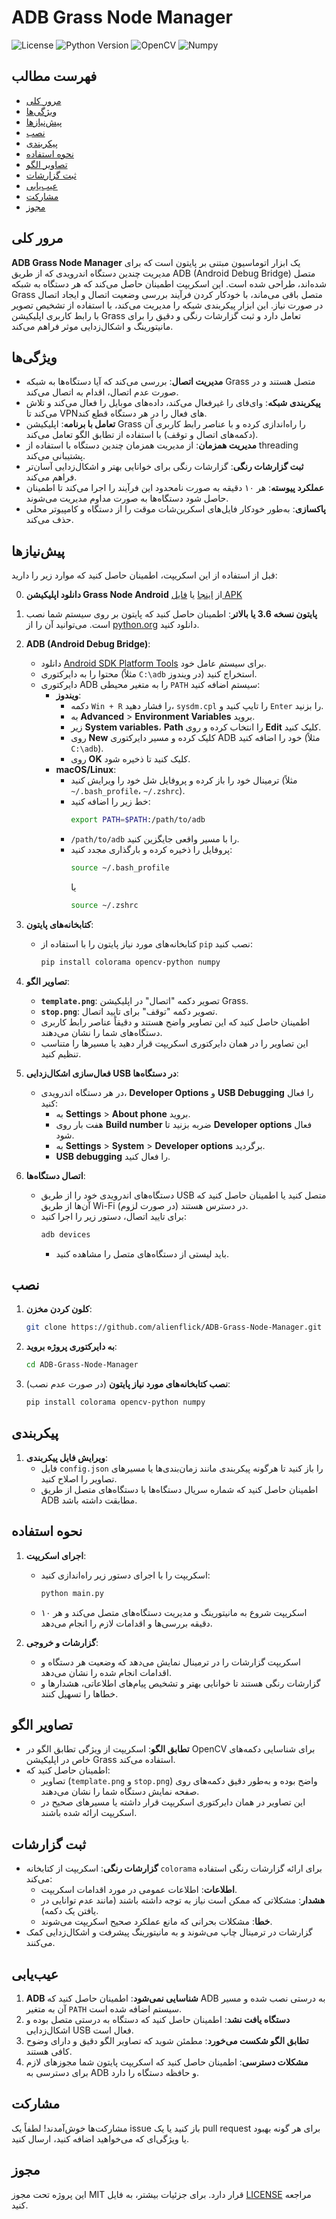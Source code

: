 # ADB Grass Node Manager

![License](https://img.shields.io/github/license/alienflick/ADB-Grass-Node-Manager)
![Python Version](https://img.shields.io/badge/python-3.6%2B-blue)
![OpenCV](https://img.shields.io/badge/OpenCV-4.5.1-green)
![Numpy](https://img.shields.io/badge/Numpy-1.19.2-green)

## فهرست مطالب
- [مرور کلی](#مرور-کلی)
- [ویژگی‌ها](#ویژگی‌ها)
- [پیش‌نیازها](#پیش‌نیازها)
- [نصب](#نصب)
- [پیکربندی](#پیکربندی)
- [نحوه استفاده](#نحوه-استفاده)
- [تصاویر الگو](#تصاویر-الگو)
- [ثبت گزارشات](#ثبت-گزارشات)
- [عیب‌یابی](#عیب‌یابی)
- [مشارکت](#مشارکت)
- [مجوز](#مجوز)

## مرور کلی

**ADB Grass Node Manager** یک ابزار اتوماسیون مبتنی بر پایتون است که برای مدیریت چندین دستگاه اندرویدی که از طریق ADB (Android Debug Bridge) متصل شده‌اند، طراحی شده است. این اسکریپت اطمینان حاصل می‌کند که هر دستگاه به شبکه Grass متصل باقی می‌ماند، با خودکار کردن فرآیند بررسی وضعیت اتصال و ایجاد اتصال در صورت نیاز. این ابزار پیکربندی شبکه را مدیریت می‌کند، با استفاده از تشخیص تصویر با رابط کاربری اپلیکیشن Grass تعامل دارد و ثبت گزارشات رنگی و دقیق را برای مانیتورینگ و اشکال‌زدایی موثر فراهم می‌کند.

## ویژگی‌ها

- **مدیریت اتصال**: بررسی می‌کند که آیا دستگاه‌ها به شبکه Grass متصل هستند و در صورت عدم اتصال، اقدام به اتصال می‌کند.
- **پیکربندی شبکه**: وای‌فای را غیرفعال می‌کند، داده‌های موبایل را فعال می‌کند و تلاش می‌کند تا VPNهای فعال را در هر دستگاه قطع کند.
- **تعامل با برنامه**: اپلیکیشن Grass را راه‌اندازی کرده و با عناصر رابط کاربری آن (دکمه‌های اتصال و توقف) با استفاده از تطابق الگو تعامل می‌کند.
- **مدیریت همزمان**: از مدیریت همزمان چندین دستگاه با استفاده از threading پشتیبانی می‌کند.
- **ثبت گزارشات رنگی**: گزارشات رنگی برای خوانایی بهتر و اشکال‌زدایی آسان‌تر فراهم می‌کند.
- **عملکرد پیوسته**: هر ۱۰ دقیقه به صورت نامحدود این فرآیند را اجرا می‌کند تا اطمینان حاصل شود دستگاه‌ها به صورت مداوم مدیریت می‌شوند.
- **پاکسازی**: به‌طور خودکار فایل‌های اسکرین‌شات موقت را از دستگاه و کامپیوتر محلی حذف می‌کند.

## پیش‌نیازها

قبل از استفاده از این اسکریپت، اطمینان حاصل کنید که موارد زیر را دارید:

0. **دانلود اپلیکیشن Grass Node Android** از [اینجا](https://github.com/Widiskel/grass-mobile-node) یا [فایل APK](https://www.mediafire.com/file/mv3dk6rcx4hqcms/Grass_Mobile_Node.apk/file)

1. **پایتون نسخه 3.6 یا بالاتر**: اطمینان حاصل کنید که پایتون بر روی سیستم شما نصب است. می‌توانید آن را از [python.org](https://www.python.org/downloads/) دانلود کنید.

2. **ADB (Android Debug Bridge)**:
   - دانلود [Android SDK Platform Tools](https://developer.android.com/studio/releases/platform-tools) برای سیستم عامل خود.
   - محتوا را به دایرکتوری (مثلاً `C:\adb` در ویندوز) استخراج کنید.
   - دایرکتوری ADB را به متغیر محیطی `PATH` سیستم اضافه کنید:
     - **ویندوز**:
       - دکمه `Win + R` را فشار دهید، `sysdm.cpl` را تایپ کنید و `Enter` را بزنید.
       - به **Advanced** > **Environment Variables** بروید.
       - زیر **System variables**، **Path** را انتخاب کرده و روی **Edit** کلیک کنید.
       - روی **New** کلیک کرده و مسیر دایرکتوری ADB خود را اضافه کنید (مثلاً `C:\adb`).
       - روی **OK** کلیک کنید تا ذخیره شود.
     - **macOS/Linux**:
       - ترمینال خود را باز کرده و پروفایل شل خود را ویرایش کنید (مثلاً `~/.bash_profile`، `~/.zshrc`).
       - خط زیر را اضافه کنید:
         ```bash
         export PATH=$PATH:/path/to/adb
         ```
       - `/path/to/adb` را با مسیر واقعی جایگزین کنید.
       - پروفایل را ذخیره کرده و بارگذاری مجدد کنید:
         ```bash
         source ~/.bash_profile
         ```
         یا
         ```bash
         source ~/.zshrc
         ```

3. **کتابخانه‌های پایتون**:
   - کتابخانه‌های مورد نیاز پایتون را با استفاده از `pip` نصب کنید:
     ```bash
     pip install colorama opencv-python numpy
     ```

4. **تصاویر الگو**:
   - **`template.png`**: تصویر دکمه "اتصال" در اپلیکیشن Grass.
   - **`stop.png`**: تصویر دکمه "توقف" برای تایید اتصال.
   - اطمینان حاصل کنید که این تصاویر واضح هستند و دقیقاً عناصر رابط کاربری دستگاه‌های شما را نشان می‌دهند.
   - این تصاویر را در همان دایرکتوری اسکریپت قرار دهید یا مسیرها را متناسب تنظیم کنید.

5. **فعال‌سازی اشکال‌زدایی USB در دستگاه‌ها**:
   - در هر دستگاه اندرویدی، **Developer Options** و **USB Debugging** را فعال کنید:
     - به **Settings** > **About phone** بروید.
     - هفت بار روی **Build number** ضربه بزنید تا **Developer options** فعال شود.
     - به **Settings** > **System** > **Developer options** برگردید.
     - **USB debugging** را فعال کنید.

6. **اتصال دستگاه‌ها**:
   - دستگاه‌های اندرویدی خود را از طریق USB متصل کنید یا اطمینان حاصل کنید که آن‌ها از طریق Wi-Fi در دسترس هستند (در صورت لزوم).
   - برای تایید اتصال، دستور زیر را اجرا کنید:
     ```bash
     adb devices
     ```
     - باید لیستی از دستگاه‌های متصل را مشاهده کنید.

## نصب

1. **کلون کردن مخزن**:
   ```bash
   git clone https://github.com/alienflick/ADB-Grass-Node-Manager.git
   ```

2. **به دایرکتوری پروژه بروید**:
   ```bash
   cd ADB-Grass-Node-Manager
   ```

3. **نصب کتابخانه‌های مورد نیاز پایتون** (در صورت عدم نصب):
   ```bash
   pip install colorama opencv-python numpy
   ```

## پیکربندی

1. **ویرایش فایل پیکربندی**:
   - فایل `config.json` را باز کنید تا هرگونه پیکربندی مانند زمان‌بندی‌ها یا مسیرهای تصاویر را اصلاح کنید.
   - اطمینان حاصل کنید که شماره سریال دستگاه‌ها با دستگاه‌های متصل از طریق ADB مطابقت داشته باشد.

## نحوه استفاده

1. **اجرای اسکریپت**:
   - اسکریپت را با اجرای دستور زیر راه‌اندازی کنید:
     ```bash
     python main.py
     ```
   - اسکریپت شروع به مانیتورینگ و مدیریت دستگاه‌های متصل می‌کند و هر ۱۰ دقیقه بررسی‌ها و اقدامات لازم را انجام می‌دهد.

2. **گزارشات و خروجی**:
   - اسکریپت گزارشات را در ترمینال نمایش می‌دهد که وضعیت هر دستگاه و اقدامات انجام شده را نشان می‌دهد.
   - گزارشات رنگی هستند تا خوانایی بهتر و تشخیص پیام‌های اطلاعاتی، هشدارها و خطاها را تسهیل کنند.

## تصاویر الگو

- **تطابق الگو**: اسکریپت از ویژگی تطابق الگو در OpenCV برای شناسایی دکمه‌های خاص در اپلیکیشن Grass استفاده می‌کند.
- اطمینان حاصل کنید که:
  - تصاویر (`template.png` و `stop.png`) واضح بوده و به‌طور دقیق دکمه‌های روی صفحه نمایش دستگاه شما را نشان می‌دهند.
  - این تصاویر در همان دایرکتوری اسکریپت قرار داشته یا مسیرهای صحیح در اسکریپت ارائه شده باشند.

## ثبت گزارشات

- **گزارشات رنگی**: اسکریپت از کتابخانه `colorama` برای ارائه گزارشات رنگی استفاده می‌کند:
  - **اطلاعات**: اطلاعات عمومی در مورد اقدامات اسکریپت.
  - **هشدار**: مشکلاتی که ممکن است نیاز به توجه داشته باشند (مانند عدم توانایی در یافتن یک دکمه).
  - **خطا**: مشکلات بحرانی که مانع عملکرد صحیح اسکریپت می‌شوند.
- گزارشات در ترمینال چاپ می‌شوند و به مانیتورینگ پیشرفت و اشکال‌زدایی کمک می‌کنند.

## عیب‌یابی

1. **ADB شناسایی نمی‌شود**: اطمینان حاصل کنید که ADB به درستی نصب شده و مسیر آن به متغیر `PATH` سیستم اضافه شده است.
2. **دستگاه یافت نشد**: اطمینان حاصل کنید که دستگاه به درستی متصل بوده و اشکال‌زدایی USB فعال است.
3. **تطابق الگو شکست می‌خورد**: مطمئن شوید که تصاویر الگو دقیق و دارای وضوح کافی هستند.
4. **مشکلات دسترسی**: اطمینان حاصل کنید که اسکریپت پایتون شما مجوزهای لازم برای دسترسی به ADB و حافظه دستگاه را دارد.

## مشارکت

مشارکت‌ها خوش‌آمدند! لطفاً یک issue باز کنید یا یک pull request برای هر گونه بهبود یا ویژگی‌ای که می‌خواهید اضافه کنید، ارسال کنید.

## مجوز

این پروژه تحت مجوز MIT قرار دارد. برای جزئیات بیشتر، به فایل [LICENSE](LICENSE) مراجعه کنید.

